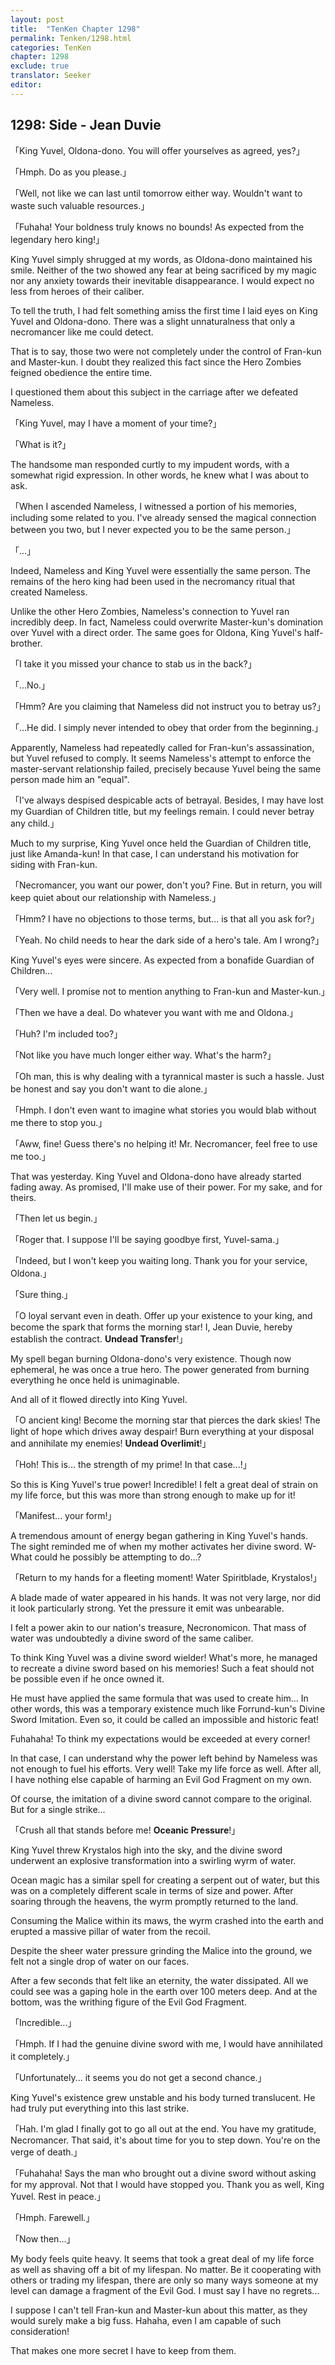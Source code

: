 ```yaml
---
layout: post
title:  "TenKen Chapter 1298"
permalink: Tenken/1298.html
categories: TenKen
chapter: 1298
exclude: true
translator: Seeker
editor: 
---
```

<h2>1298: Side - Jean Duvie</h2>

「King Yuvel, Oldona-dono. You will offer yourselves as agreed, yes?」

「Hmph. Do as you please.」

「Well, not like we can last until tomorrow either way. Wouldn't want to waste such valuable resources.」

「Fuhaha! Your boldness truly knows no bounds! As expected from the legendary hero king!」

King Yuvel simply shrugged at my words, as Oldona-dono maintained his smile. Neither of the two showed any fear at being sacrificed by my magic nor any anxiety towards their inevitable disappearance. I would expect no less from heroes of their caliber.

To tell the truth, I had felt something amiss the first time I laid eyes on King Yuvel and Oldona-dono. There was a slight unnaturalness that only a necromancer like me could detect.

That is to say, those two were not completely under the control of Fran-kun and Master-kun. I doubt they realized this fact since the Hero Zombies feigned obedience the entire time.

I questioned them about this subject in the carriage after we defeated Nameless.

「King Yuvel, may I have a moment of your time?」

「What is it?」

The handsome man responded curtly to my impudent words, with a somewhat rigid expression. In other words, he knew what I was about to ask.

「When I ascended Nameless, I witnessed a portion of his memories, including some related to you. I've already sensed the magical connection between you two, but I never expected you to be the same person.」

「...」

Indeed, Nameless and King Yuvel were essentially the same person. The remains of the hero king had been used in the necromancy ritual that created Nameless.

Unlike the other Hero Zombies, Nameless's connection to Yuvel ran incredibly deep. In fact, Nameless could overwrite Master-kun's domination over Yuvel with a direct order. The same goes for Oldona, King Yuvel's half-brother.

「I take it you missed your chance to stab us in the back?」

「...No.」

「Hmm? Are you claiming that Nameless did not instruct you to betray us?」

「...He did. I simply never intended to obey that order from the beginning.」

Apparently, Nameless had repeatedly called for Fran-kun's assassination, but Yuvel refused to comply. It seems Nameless's attempt to enforce the master-servant relationship failed, precisely because Yuvel being the same person made him an "equal".

「I've always despised despicable acts of betrayal. Besides, I may have lost my Guardian of Children title, but my feelings remain. I could never betray any child.」

Much to my surprise, King Yuvel once held the Guardian of Children title, just like Amanda-kun! In that case, I can understand his motivation for siding with Fran-kun.

「Necromancer, you want our power, don't you? Fine. But in return, you will keep quiet about our relationship with Nameless.」

「Hmm? I have no objections to those terms, but... is that all you ask for?」

「Yeah. No child needs to hear the dark side of a hero's tale. Am I wrong?」

King Yuvel's eyes were sincere. As expected from a bonafide Guardian of Children...

「Very well. I promise not to mention anything to Fran-kun and Master-kun.」

「Then we have a deal. Do whatever you want with me and Oldona.」

「Huh? I'm included too?」

「Not like you have much longer either way. What's the harm?」

「Oh man, this is why dealing with a tyrannical master is such a hassle. Just be honest and say you don't want to die alone.」

「Hmph. I don't even want to imagine what stories you would blab without me there to stop you.」

「Aww, fine! Guess there's no helping it! Mr. Necromancer, feel free to use me too.」

That was yesterday. King Yuvel and Oldona-dono have already started fading away. As promised, I'll make use of their power. For my sake, and for theirs.

「Then let us begin.」

「Roger that. I suppose I'll be saying goodbye first, Yuvel-sama.」

「Indeed, but I won't keep you waiting long. Thank you for your service, Oldona.」

「Sure thing.」

「O loyal servant even in death. Offer up your existence to your king, and become the spark that forms the morning star! I, Jean Duvie, hereby establish the contract. **Undead Transfer**!」

My spell began burning Oldona-dono's very existence. Though now ephemeral, he was once a true hero. The power generated from burning everything he once held is unimaginable.

And all of it flowed directly into King Yuvel.

「O ancient king! Become the morning star that pierces the dark skies! The light of hope which drives away despair! Burn everything at your disposal and annihilate my enemies! **Undead Overlimit**!」

「Hoh! This is... the strength of my prime! In that case...!」

So this is King Yuvel's true power! Incredible! I felt a great deal of strain on my life force, but this was more than strong enough to make up for it!

「Manifest... your form!」

A tremendous amount of energy began gathering in King Yuvel's hands. The sight reminded me of when my mother activates her divine sword. W-What could he possibly be attempting to do...?

「Return to my hands for a fleeting moment! Water Spiritblade, Krystalos!」

A blade made of water appeared in his hands. It was not very large, nor did it look particularly strong. Yet the pressure it emit was unbearable.

I felt a power akin to our nation's treasure, Necronomicon. That mass of water was undoubtedly a divine sword of the same caliber.

To think King Yuvel was a divine sword wielder! What's more, he managed to recreate a divine sword based on his memories! Such a feat should not be possible even if he once owned it.

He must have applied the same formula that was used to create him... In other words, this was a temporary existence much like Forrund-kun's Divine Sword Imitation. Even so, it could be called an impossible and historic feat!

Fuhahaha! To think my expectations would be exceeded at every corner!

In that case, I can understand why the power left behind by Nameless was not enough to fuel his efforts. Very well! Take my life force as well. After all, I have nothing else capable of harming an Evil God Fragment on my own.

Of course, the imitation of a divine sword cannot compare to the original. But for a single strike...

「Crush all that stands before me! **Oceanic Pressure**!」

King Yuvel threw Krystalos high into the sky, and the divine sword underwent an explosive transformation into a swirling wyrm of water.

Ocean magic has a similar spell for creating a serpent out of water, but this was on a completely different scale in terms of size and power. After soaring through the heavens, the wyrm promptly returned to the land.

Consuming the Malice within its maws, the wyrm crashed into the earth and erupted a massive pillar of water from the recoil.

Despite the sheer water pressure grinding the Malice into the ground, we felt not a single drop of water on our faces.

After a few seconds that felt like an eternity, the water dissipated. All we could see was a gaping hole in the earth over 100 meters deep. And at the bottom, was the writhing figure of the Evil God Fragment.

「Incredible...」

「Hmph. If I had the genuine divine sword with me, I would have annihilated it completely.」

「Unfortunately... it seems you do not get a second chance.」

King Yuvel's existence grew unstable and his body turned translucent. He had truly put everything into this last strike.

「Hah. I'm glad I finally got to go all out at the end. You have my gratitude, Necromancer. That said, it's about time for you to step down. You're on the verge of death.」

「Fuhahaha! Says the man who brought out a divine sword without asking for my approval. Not that I would have stopped you. Thank you as well, King Yuvel. Rest in peace.」

「Hmph. Farewell.」

「Now then...」

My body feels quite heavy. It seems that took a great deal of my life force as well as shaving off a bit of my lifespan. No matter. Be it cooperating with others or trading my lifespan, there are only so many ways someone at my level can damage a fragment of the Evil God. I must say I have no regrets...

I suppose I can't tell Fran-kun and Master-kun about this matter, as they would surely make a big fuss. Hahaha, even I am capable of such consideration!

That makes one more secret I have to keep from them.



